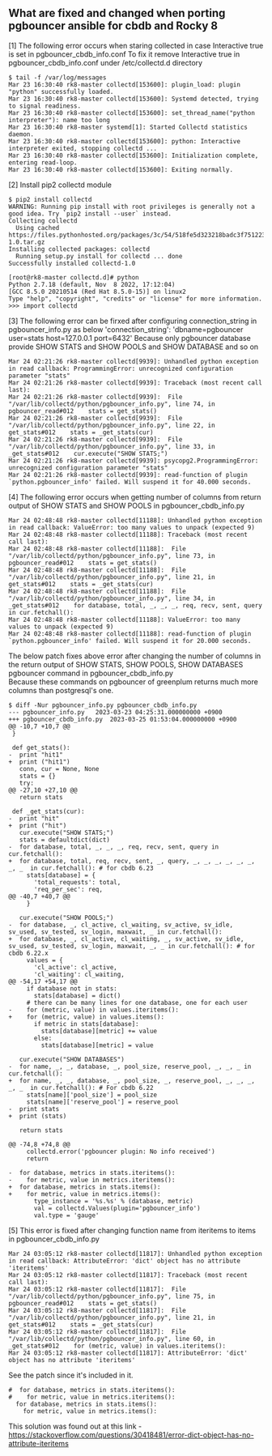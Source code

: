What are fixed and changed when porting pgbouncer ansible for cbdb and Rocky 8
---------

[1] The following error occurs when staring collected in case Interactive true is set in pgbouncer_cbdb_info.conf
To fix it remove Interactive true in pgbouncer_cbdb_info.conf under /etc/collectd.d directory
~~~
$ tail -f /var/log/messages
Mar 23 16:30:40 rk8-master collectd[153600]: plugin_load: plugin "python" successfully loaded.
Mar 23 16:30:40 rk8-master collectd[153600]: Systemd detected, trying to signal readiness.
Mar 23 16:30:40 rk8-master collectd[153600]: set_thread_name("python interpreter"): name too long
Mar 23 16:30:40 rk8-master systemd[1]: Started Collectd statistics daemon.
Mar 23 16:30:40 rk8-master collectd[153600]: python: Interactive interpreter exited, stopping collectd ...
Mar 23 16:30:40 rk8-master collectd[153600]: Initialization complete, entering read-loop.
Mar 23 16:30:40 rk8-master collectd[153600]: Exiting normally.
~~~

[2] Install pip2 collectd module
~~~
$ pip2 install collectd
WARNING: Running pip install with root privileges is generally not a good idea. Try `pip2 install --user` instead.
Collecting collectd
  Using cached https://files.pythonhosted.org/packages/3c/54/518fe5d323218badc3f7512234cf1dab251c1c591e6650cca29db1c13e9e/collectd-1.0.tar.gz
Installing collected packages: collectd
  Running setup.py install for collectd ... done
Successfully installed collectd-1.0

[root@rk8-master collectd.d]# python
Python 2.7.18 (default, Nov  8 2022, 17:12:04)
[GCC 8.5.0 20210514 (Red Hat 8.5.0-15)] on linux2
Type "help", "copyright", "credits" or "license" for more information.
>>> import collectd
~~~

[3] The following error can be firxed after configuring connection_string in pgbouncer_info.py as below
'connection_string': 'dbname=pgbouncer user=stats host=127.0.0.1 port=6432'
Because only pgbouncer database provide SHOW STATS and SHOW POOLS and SHOW DATABASE and so on
~~~
Mar 24 02:21:26 rk8-master collectd[9939]: Unhandled python exception in read callback: ProgrammingError: unrecognized configuration parameter "stats"
Mar 24 02:21:26 rk8-master collectd[9939]: Traceback (most recent call last):
Mar 24 02:21:26 rk8-master collectd[9939]:  File "/var/lib/collectd/python/pgbouncer_info.py", line 74, in pgbouncer_read#012    stats = get_stats()
Mar 24 02:21:26 rk8-master collectd[9939]:  File "/var/lib/collectd/python/pgbouncer_info.py", line 22, in get_stats#012    stats = _get_stats(cur)
Mar 24 02:21:26 rk8-master collectd[9939]:  File "/var/lib/collectd/python/pgbouncer_info.py", line 33, in _get_stats#012    cur.execute("SHOW STATS;")
Mar 24 02:21:26 rk8-master collectd[9939]: psycopg2.ProgrammingError: unrecognized configuration parameter "stats"
Mar 24 02:21:26 rk8-master collectd[9939]: read-function of plugin `python.pgbouncer_info' failed. Will suspend it for 40.000 seconds.
~~~

[4] The following error occurs when getting number of columns from return output of SHOW STATS and SHOW POOLS in pgbouncer_cbdb_info.py
~~~
Mar 24 02:48:48 rk8-master collectd[11188]: Unhandled python exception in read callback: ValueError: too many values to unpack (expected 9)
Mar 24 02:48:48 rk8-master collectd[11188]: Traceback (most recent call last):
Mar 24 02:48:48 rk8-master collectd[11188]:  File "/var/lib/collectd/python/pgbouncer_info.py", line 73, in pgbouncer_read#012    stats = get_stats()
Mar 24 02:48:48 rk8-master collectd[11188]:  File "/var/lib/collectd/python/pgbouncer_info.py", line 21, in get_stats#012    stats = _get_stats(cur)
Mar 24 02:48:48 rk8-master collectd[11188]:  File "/var/lib/collectd/python/pgbouncer_info.py", line 34, in _get_stats#012    for database, total, _, _, _, req, recv, sent, query in cur.fetchall():
Mar 24 02:48:48 rk8-master collectd[11188]: ValueError: too many values to unpack (expected 9)
Mar 24 02:48:48 rk8-master collectd[11188]: read-function of plugin `python.pgbouncer_info' failed. Will suspend it for 20.000 seconds.
~~~


The below patch fixes above error after changing the number of columns in the return output of SHOW STATS, SHOW POOLS, SHOW DATABASES pgbouncer command in pgbouncer_cbdb_info.py\
Because these commands on pgbouncer of greenplum returns much more columns than postgresql's one.
~~~
$ diff -Nur pgbouncer_info.py pgbouncer_cbdb_info.py
--- pgbouncer_info.py	2023-03-23 04:25:31.000000000 +0900
+++ pgbouncer_cbdb_info.py	2023-03-25 01:53:04.000000000 +0900
@@ -10,7 +10,7 @@
 }

 def get_stats():
-  print "hit1"
+  print ("hit1")
   conn, cur = None, None
   stats = {}
   try:
@@ -27,10 +27,10 @@
   return stats

 def _get_stats(cur):
-  print "hit"
+  print ("hit")
   cur.execute("SHOW STATS;")
   stats = defaultdict(dict)
-  for database, total, _, _, _, req, recv, sent, query in cur.fetchall():
+  for database, total, req, recv, sent, _, query, _, _, _, _, _, _, _, _  in cur.fetchall(): # for cbdb 6.23
     stats[database] = {
       'total_requests': total,
       'req_per_sec': req,
@@ -40,7 +40,7 @@
     }

   cur.execute("SHOW POOLS;")
-  for database, _, cl_active, cl_waiting, sv_active, sv_idle, sv_used, sv_tested, sv_login, maxwait, _ in cur.fetchall():
+  for database, _, cl_active, cl_waiting, _, sv_active, sv_idle, sv_used, sv_tested, sv_login, maxwait, _, _ in cur.fetchall(): # for cbdb 6.22.x
     values = {
       'cl_active': cl_active,
       'cl_waiting': cl_waiting,
@@ -54,17 +54,17 @@
     if database not in stats:
       stats[database] = dict()
     # there can be many lines for one database, one for each user
-    for (metric, value) in values.iteritems():
+    for (metric, value) in values.items():
       if metric in stats[database]:
         stats[database][metric] += value
       else:
         stats[database][metric] = value

   cur.execute("SHOW DATABASES")
-  for name, _, _, database, _, pool_size, reserve_pool, _, _, _ in cur.fetchall():
+  for name, _, _, database, _, pool_size, _, reserve_pool, _, _, _, _, _  in cur.fetchall(): # For cbdb 6.22
     stats[name]['pool_size'] = pool_size
     stats[name]['reserve_pool'] = reserve_pool
-  print stats
+  print (stats)

   return stats

@@ -74,8 +74,8 @@
     collectd.error('pgbouncer plugin: No info received')
     return

-  for database, metrics in stats.iteritems():
-    for metric, value in metrics.iteritems():
+  for database, metrics in stats.items():
+    for metric, value in metrics.items():
       type_instance = '%s.%s' % (database, metric)
       val = collectd.Values(plugin='pgbouncer_info')
       val.type = 'gauge'
~~~


[5] This error is fixed after changing function name from iteritems to items in pgbouncer_cbdb_info.py
~~~
Mar 24 03:05:12 rk8-master collectd[11817]: Unhandled python exception in read callback: AttributeError: 'dict' object has no attribute 'iteritems'
Mar 24 03:05:12 rk8-master collectd[11817]: Traceback (most recent call last):
Mar 24 03:05:12 rk8-master collectd[11817]:  File "/var/lib/collectd/python/pgbouncer_info.py", line 75, in pgbouncer_read#012    stats = get_stats()
Mar 24 03:05:12 rk8-master collectd[11817]:  File "/var/lib/collectd/python/pgbouncer_info.py", line 21, in get_stats#012    stats = _get_stats(cur)
Mar 24 03:05:12 rk8-master collectd[11817]:  File "/var/lib/collectd/python/pgbouncer_info.py", line 60, in _get_stats#012    for (metric, value) in values.iteritems():
Mar 24 03:05:12 rk8-master collectd[11817]: AttributeError: 'dict' object has no attribute 'iteritems'
~~~

See the patch since it's included in it.
~~~
#  for database, metrics in stats.iteritems():
#    for metric, value in metrics.iteritems():
  for database, metrics in stats.items():
    for metric, value in metrics.items():
~~~

This solution was found out at this link - https://stackoverflow.com/questions/30418481/error-dict-object-has-no-attribute-iteritems
